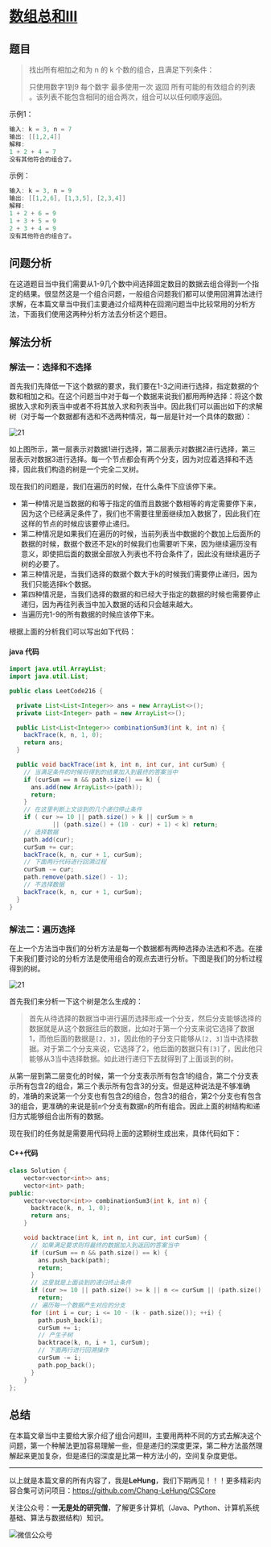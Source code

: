 # [数组总和III](https://leetcode.cn/problems/combination-sum-iii/)

## 题目

>找出所有相加之和为 n 的 k 个数的组合，且满足下列条件：
>
>只使用数字1到9
>每个数字 最多使用一次 
>返回 所有可能的有效组合的列表 。该列表不能包含相同的组合两次，组合可以以任何顺序返回。

示例1：

```java
输入: k = 3, n = 7
输出: [[1,2,4]]
解释:
1 + 2 + 4 = 7
没有其他符合的组合了。
```

示例：

```java
输入: k = 3, n = 9
输出: [[1,2,6], [1,3,5], [2,3,4]]
解释:
1 + 2 + 6 = 9
1 + 3 + 5 = 9
2 + 3 + 4 = 9
没有其他符合的组合了。
```

## 问题分析

在这道题目当中我们需要从1-9几个数中间选择固定数目的数据去组合得到一个指定的结果。很显然这是一个组合问题，一般组合问题我们都可以使用回溯算法进行求解，在本篇文章当中我们主要通过介绍两种在回溯问题当中比较常用的分析方法，下面我们使用这两种分析方法去分析这个题目。

## 解法分析

### 解法一：选择和不选择

首先我们先降低一下这个数据的要求，我们要在1-3之间进行选择，指定数据的个数和相加之和。在这个问题当中对于每一个数据来说我们都用两种选择：将这个数据放入求和列表当中或者不将其放入求和列表当中。因此我们可以画出如下的求解树（对于每一个数据都有选和不选两种情况，每一层是针对一个具体的数据）：

![21](../../images/backtrace/21.png)

如上图所示，第一层表示对数据1进行选择，第二层表示对数据2进行选择，第三层表示对数据3进行选择。每一个节点都会有两个分支，因为对应着选择和不选择，因此我们构造的树是一个完全二叉树。

现在我们的问题是，我们在遍历的时候，在什么条件下应该停下来。

- 第一种情况是当数据的和等于指定的值而且数据个数相等的肯定需要停下来，因为这个已经满足条件了，我们也不需要往里面继续加入数据了，因此我们在这样的节点的时候应该要停止递归。
- 第二种情况是如果我们在遍历的时候，当前列表当中数据的个数加上后面所的数据的时候，数据个数还不足k的时候我们也需要听下来，因为继续遍历没有意义，即使把后面的数据全部放入列表也不符合条件了，因此没有继续遍历子树的必要了。
- 第三种情况是，当我们选择的数据个数大于k的时候我们需要停止递归，因为我们只能选择k个数据。
- 第四种情况是，当我们选择的数据的和已经大于指定的数据的时候也需要停止递归，因为再往列表当中加入数据的话和只会越来越大。
- 当遍历完1-9的所有数据的时候应该停下来。

根据上面的分析我们可以写出如下代码：

#### java 代码

```java
import java.util.ArrayList;
import java.util.List;

public class LeetCode216 {

  private List<List<Integer>> ans = new ArrayList<>();
  private List<Integer> path = new ArrayList<>();

  public List<List<Integer>> combinationSum3(int k, int n) {
    backTrace(k, n, 1, 0);
    return ans;
  }

  public void backTrace(int k, int n, int cur, int curSum) {
    // 当满足条件的时候将得到的结果加入到最终的答案当中
    if (curSum == n && path.size() == k) {
      ans.add(new ArrayList<>(path));
      return;
    }
    // 在这里判断上文谈到的几个递归停止条件
    if ( cur >= 10 || path.size() > k || curSum > n
            || (path.size() + (10 - cur) + 1) < k) return;
    // 选择数据
    path.add(cur);
    curSum += cur;
    backTrace(k, n, cur + 1, curSum);
    // 下面两行代码进行回溯过程
    curSum -= cur;
    path.remove(path.size() - 1);
    // 不选择数据
    backTrace(k, n, cur + 1, curSum);
  }
}

```

### 解法二：遍历选择

在上一个方法当中我们的分析方法是每一个数据都有两种选择办法选和不选。在接下来我们要讨论的分析方法是使用组合的观点去进行分析。下图是我们的分析过程得到的树。

![21](../../images/backtrace/22.png)

首先我们来分析一下这个树是怎么生成的：

>首先从待选择的数据当中进行遍历选择形成一个分支，然后分支能够选择的数据就是从这个数据往后的数据，比如对于第一个分支来说它选择了数据1，而他后面的数据是`[2, 3]`，因此他的子分支只能够从`[2, 3]`当中选择数据。对于第二个分支来说，它选择了2，他后面的数据只有`[3]`了，因此他只能够从3当中选择数据。如此进行递归下去就得到了上面谈到的树。

从第一层到第二层变化的时候，第一个分支表示所有包含1的组合，第二个分支表示所有包含2的组合，第三个表示所有包含3的分支。但是这种说法是不够准确的，准确的来说第一个分支也有包含2的组合，包含3的组合，第2个分支也有包含3的组合，更准确的来说是前`n`个分支有数据`n`的所有组合。因此上面的树结构和递归方式能够组合出所有的数据。

现在我们的任务就是需要用代码将上面的这颗树生成出来，具体代码如下：

#### C++代码

```c++
class Solution {
    vector<vector<int>> ans;
    vector<int> path;
public:
    vector<vector<int>> combinationSum3(int k, int n) {
      backtrace(k, n, 1, 0);
      return ans;
    }

    void backtrace(int k, int n, int cur, int curSum) {
      // 如果满足要求则将最终的数据加入到返回的答案当中
      if (curSum == n && path.size() == k) {
        ans.push_back(path);
        return;
      }
      // 这里就是上面谈到的递归终止条件
      if (cur >= 10 || path.size() >= k || n <= curSum || (path.size() + (10 - cur) + 1) < k)
        return;
      // 遍历每一个数据产生对应的分支 
      for (int i = cur; i <= 10 - (k - path.size()); ++i) {
        path.push_back(i);
        curSum += i;
        // 产生子树
        backtrace(k, n, i + 1, curSum);
        // 下面两行进行回溯操作
        curSum -= i;
        path.pop_back();
      }
    }
};
```

## 总结

在本篇文章当中主要给大家介绍了组合问题III，主要用两种不同的方式去解决这个问题，第一个种解法更加容易理解一些，但是递归的深度更深，第二种方法虽然理解起来更加复杂，但是递归的深度是比第一种方法小的，空间复杂度更低。

---

以上就是本篇文章的所有内容了，我是**LeHung**，我们下期再见！！！更多精彩内容合集可访问项目：<https://github.com/Chang-LeHung/CSCore>

关注公众号：**一无是处的研究僧**，了解更多计算机（Java、Python、计算机系统基础、算法与数据结构）知识。

![微信公众号](../../qrcode2.jpg)

